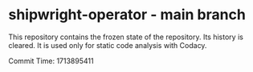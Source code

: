 # shipwright-operator - main branch

This repository contains the frozen state of the repository.
Its history is cleared. It is used only for static code
analysis with Codacy.

Commit Time: 1713895411